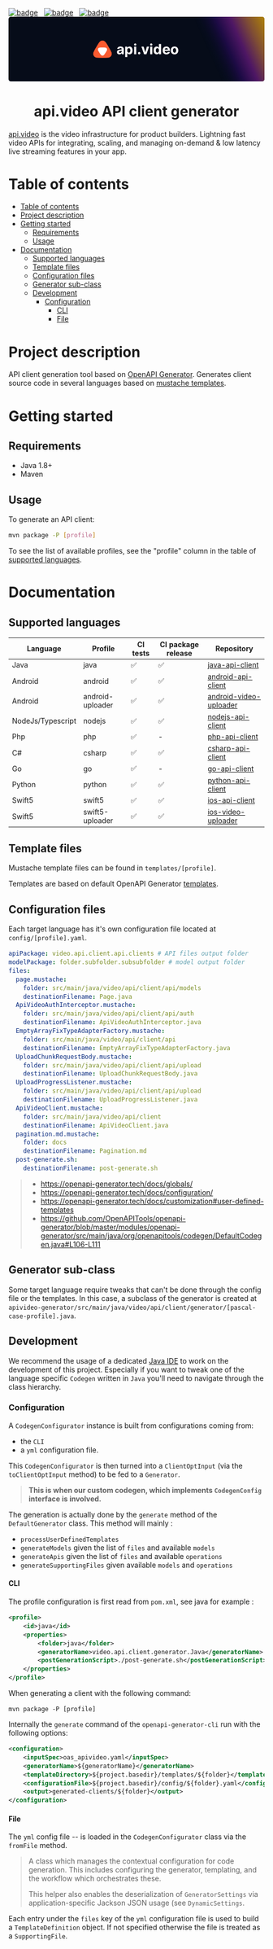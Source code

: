 [![badge](https://img.shields.io/twitter/follow/api_video?style=social)](https://twitter.com/intent/follow?screen_name=api_video) &nbsp; [![badge](https://img.shields.io/github/stars/apivideo/api.video-api-client-generator?style=social)](https://github.com/apivideo/api.video-api-client-generator) &nbsp; [![badge](https://img.shields.io/discourse/topics?server=https%3A%2F%2Fcommunity.api.video)](https://community.api.video)
![](https://github.com/apivideo/.github/blob/main/assets/apivideo_banner.png)
<h1 align="center">api.video API client generator</h1>

[api.video](https://api.video/) is the video infrastructure for product builders. Lightning fast video APIs for integrating, scaling, and managing on-demand & low latency live streaming features in your app.


# Table of contents

- [Table of contents](#table-of-contents)
- [Project description](#project-description)
- [Getting started](#getting-started)
  - [Requirements](#requirements)
  - [Usage](#usage)
- [Documentation](#documentation)
  - [Supported languages](#supported-languages)
  - [Template files](#template-files)
  - [Configuration files](#configuration-files)
  - [Generator sub-class](#generator-sub-class)
  - [Development](#development)
    - [Configuration](#configuration)
      - [CLI](#cli)
      - [File](#file)

# Project description

API client generation tool based on [OpenAPI Generator](https://github.com/OpenAPITools/openapi-generator). Generates client source code in several languages based on [mustache templates](https://mustache.github.io/).


# Getting started

## Requirements

- Java 1.8+
- Maven

## Usage

To generate an API client:

```sh
mvn package -P [profile]
```

To see the list of available profiles, see the "profile" column in the table of [supported languages](#supported-languages). 

<a name="supported-languages"></a>

# Documentation 

## Supported languages

| Language          | Profile          | CI tests           | CI package release | Repository                                                                       |
|-------------------|------------------|--------------------|--------------------|----------------------------------------------------------------------------------|
| Java              | java             | :white_check_mark: | :white_check_mark: | [java-api-client](https://github.com/apivideo/api.video-java-client)             |
| Android           | android          | :white_check_mark: | :white_check_mark: | [android-api-client](https://github.com/apivideo/api.video-android-client)       |
| Android           | android-uploader | :white_check_mark: | :white_check_mark: | [android-video-uploader](https://github.com/apivideo/api.video-android-uploader) |
| NodeJs/Typescript | nodejs           | :white_check_mark: | :white_check_mark: | [nodejs-api-client](https://github.com/apivideo/api.video-nodejs-client)         |
| Php               | php              | :white_check_mark: | -                  | [php-api-client](https://github.com/apivideo/api.video-php-client)               |
| C#                | csharp           | :white_check_mark: | :white_check_mark: | [csharp-api-client](https://github.com/apivideo/api.video-csharp-client)         |
| Go                | go               | :white_check_mark: | -                  | [go-api-client](https://github.com/apivideo/api.video-go-client)                 |
| Python            | python           | :white_check_mark: | :white_check_mark: | [python-api-client](https://github.com/apivideo/api.video-python-client)         |
| Swift5            | swift5           | :white_check_mark: | :white_check_mark: | [ios-api-client](https://github.com/apivideo/api.video-ios-client)               |
| Swift5            | swift5-uploader  | :white_check_mark: | :white_check_mark: | [ios-video-uploader](https://github.com/apivideo/api.video-ios-uploader)         |


## Template files

Mustache template files can be found in `templates/[profile]`.

Templates are based on default OpenAPI Generator [templates](https://github.com/OpenAPITools/openapi-generator/tree/master/modules/openapi-generator/src/main/resources).

## Configuration files  

Each target language has it's own configuration file located at `config/[profile].yaml`.

```yml
apiPackage: video.api.client.api.clients # API files output folder
modelPackage: folder.subfolder.subsubfolder # model output folder
files:
  page.mustache:
    folder: src/main/java/video/api/client/api/models
    destinationFilename: Page.java
  ApiVideoAuthInterceptor.mustache:
    folder: src/main/java/video/api/client/api/auth
    destinationFilename: ApiVideoAuthInterceptor.java
  EmptyArrayFixTypeAdapterFactory.mustache:
    folder: src/main/java/video/api/client/api
    destinationFilename: EmptyArrayFixTypeAdapterFactory.java
  UploadChunkRequestBody.mustache:
    folder: src/main/java/video/api/client/api/upload
    destinationFilename: UploadChunkRequestBody.java
  UploadProgressListener.mustache:
    folder: src/main/java/video/api/client/api/upload
    destinationFilename: UploadProgressListener.java
  ApiVideoClient.mustache:
    folder: src/main/java/video/api/client
    destinationFilename: ApiVideoClient.java
  pagination.md.mustache:
    folder: docs
    destinationFilename: Pagination.md
  post-generate.sh:
    destinationFilename: post-generate.sh
```

> - https://openapi-generator.tech/docs/globals/
> - https://openapi-generator.tech/docs/configuration/
> - https://openapi-generator.tech/docs/customization#user-defined-templates
> - https://github.com/OpenAPITools/openapi-generator/blob/master/modules/openapi-generator/src/main/java/org/openapitools/codegen/DefaultCodegen.java#L106-L111


## Generator sub-class

Some target language require tweaks that can't be done through the config file or the templates. In this case, a subclass of the generator is created at `apivideo-generator/src/main/java/video/api/client/generator/[pascal-case-profile].java`.  

## Development

We recommend the usage of a dedicated [Java IDE](https://en.wikipedia.org/wiki/Comparison_of_integrated_development_environments#Java) to work on the development of this project.
Especially if you want to tweak one of the language specific `Codegen` written in `Java` you'll need to navigate through the class hierarchy.

### Configuration

A `CodegenConfigurator` instance is built from configurations coming from:
  - the `CLI`
  - a `yml` configuration file.

This `CodegenConfigurator` is then turned into a `ClientOptInput` (via the `toClientOptInput` method) to be fed to a `Generator`.
> __This is when our custom codegen, which implements `CodegenConfig` interface is involved.__

The generation is actually done by the `generate` method of the `DefaultGenerator` class.
This method will mainly :
- `processUserDefinedTemplates`
- `generateModels` given the list of `files` and available `models`
- `generateApis` given the list of `files` and available `operations`
- `generateSupportingFiles` given available `models` and `operations`

#### CLI

The profile configuration is first read from `pom.xml`, see java for example :
```xml
<profile>
    <id>java</id>
    <properties>
        <folder>java</folder>
        <generatorName>video.api.client.generator.Java</generatorName>
        <postGenerationScript>./post-generate.sh</postGenerationScript>
    </properties>
</profile>
```

When generating a client with the following command:
```
mvn package -P [profile]
```

Internally the `generate` command of the `openapi-generator-cli` run with the following options:
```xml
<configuration>
    <inputSpec>oas_apivideo.yaml</inputSpec>
    <generatorName>${generatorName}</generatorName>
    <templateDirectory>${project.basedir}/templates/${folder}</templateDirectory>
    <configurationFile>${project.basedir}/config/${folder}.yaml</configurationFile>
    <output>generated-clients/${folder}</output>
</configuration>
```

#### File

The `yml` config file -- is loaded in the `CodegenConfigurator` class via the `fromFile` method.
> A class which manages the contextual configuration for code generation. 
> This includes configuring the generator, templating, and the workflow which orchestrates these. 
> 
> This helper also enables the deserialization of `GeneratorSettings` via application-specific Jackson JSON usage (see `DynamicSettings`.

Each entry under the `files` key of the `yml` configuration file is used to build a `TemplateDefinition` object.
If not specified otherwise the file is treated as a `SupportingFile`.

 
